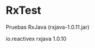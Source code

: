 # RxTest

Pruebas RxJava (rxjava-1.0.11.jar)


<dependency>
    <groupId>io.reactivex</groupId>
    <artifactId>rxjava</artifactId>
    <version>1.0.10</version>
</dependency>
